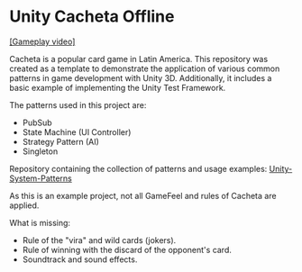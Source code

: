 # Unity Cacheta Offline
[[Gameplay video]](https://www.linkedin.com/embed/feed/update/urn:li:ugcPost:7205990112206163969?compact=1)

Cacheta is a popular card game in Latin America. This repository was created as a template to demonstrate the application of various common patterns in game development with Unity 3D. Additionally, it includes a basic example of implementing the Unity Test Framework.

The patterns used in this project are:

- PubSub 
- State Machine (UI Controller)
- Strategy Pattern (AI)
- Singleton

Repository containing the collection of patterns and usage examples: [Unity-System-Patterns](https://github.com/renatomarcacini/Unity-System-Patterns)

As this is an example project, not all GameFeel and rules of Cacheta are applied.

What is missing:
- Rule of the "vira" and wild cards (jokers).
- Rule of winning with the discard of the opponent's card.
- Soundtrack and sound effects.
